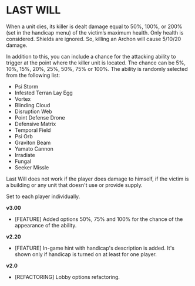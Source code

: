 # LAST WILL

When a unit dies, its killer is dealt damage equal to 50%, 100%, or 200% (set in the handicap menu) of the victim’s maximum health. Only health is considered. Shields are ignored. So, killing an Archon will cause 5/10/20 damage.

In addition to this, you can include a chance for the attacking ability to trigger at the point where the killer unit is located. The chance can be 5%, 10%, 15%, 20%, 25%, 50%, 75% or 100%. The ability is randomly selected from the following list:

* Psi Storm 
* Infested Terran Lay Egg
* Vortex
* Blinding Cloud
* Disruption Web
* Point Defense Drone
* Defensive Matrix
* Temporal Field
* Psi Orb
* Graviton Beam
* Yamato Cannon
* Irradiate
* Fungal
* Seeker Missle

Last Will does not work if the player does damage to himself, if the victim is a building or any unit that doesn't use or provide supply.

Set to each player individually.

**v3.00**

* [FEATURE] Added options 50%, 75% and 100% for the chance of the appearance of the ability.

**v2.20**

* [FEATURE] In-game hint with handicap's description is added. It's shown only if handicap is turned on at least for one player.

**v2.0**

* [REFACTORING] Lobby options refactoring.
